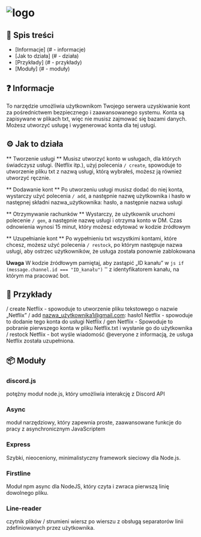 # ![logo](https://i.imgur.com/aHRDloT.png)
## 🚩 Spis treści
- [Informacje] (# - informacje)
- [Jak to działa] (# - działa)
- [Przykłady] (# - przykłady)
- [Moduły] (# - moduły)


## ❓ Informacje
To narzędzie umożliwia użytkownikom Twojego serwera uzyskiwanie kont za pośrednictwem bezpiecznego i zaawansowanego systemu.
Konta są zapisywane w plikach txt, więc nie musisz zajmować się bazami danych.
Możesz utworzyć usługę i wygenerować konta dla tej usługi.

## ⚙️ Jak to działa
** Tworzenie usługi **
Musisz utworzyć konto w usługach, dla których świadczysz usługi. (Netflix itp.), użyj polecenia `/ create`, spowoduje to utworzenie pliku txt
z nazwą usługi, którą wybrałeś, możesz ją również utworzyć ręcznie.
  
** Dodawanie kont **
Po utworzeniu usługi musisz dodać do niej konta, wystarczy użyć polecenia `/ add`, a następnie nazwę użytkownika i hasło
w następnej składni nazwa_użytkownika: hasło, a następnie nazwa usługi
  
** Otrzymywanie rachunków **
Wystarczy, że użytkownik uruchomi polecenie `/ gen`, a następnie nazwę usługi i otrzyma konto w DM.
Czas odnowienia wynosi 15 minut, który możesz edytować w kodzie źródłowym
  
** Uzupełnianie kont **
Po wypełnieniu txt wszystkimi kontami, które chcesz, możesz użyć polecenia `/ restock`, po którym następuje nazwa usługi, aby ostrzec użytkowników, że usługa została ponownie zablokowana
  
**Uwaga**
W kodzie źródłowym pamiętaj, aby zastąpić „ID kanału” w
`` js
if (message.channel.id === "ID_kanału")
`` ''
z identyfikatorem kanału, na którym ma pracować bot.

## 🐾 Przykłady
/ create Netflix - spowoduje to utworzenie pliku tekstowego o nazwie „Netflix”
/ add nazwa_użytkownika1@gmail.com: hasło1 Netflix - spowoduje to dodanie tego konta do usługi Netflix
/ gen Netflix - Spowoduje to pobranie pierwszego konta w pliku Netflix.txt i wysłanie go do użytkownika
/ restock Netflix - bot wyśle ​​wiadomość @everyone z informacją, że usługa Netflix została uzupełniona.

## 📦 Moduły

### discord.js
potężny moduł node.js, który umożliwia interakcję z Discord API

### Async
moduł narzędziowy, który zapewnia proste, zaawansowane funkcje do pracy z asynchronicznym JavaScriptem

### Express
Szybki, nieoceniony, minimalistyczny framework sieciowy dla Node.js.

###  Firstline
Moduł npm async dla NodeJS, który czyta i zwraca pierwszą linię dowolnego pliku.

### Line-reader
czytnik plików / strumieni wiersz po wierszu z obsługą separatorów linii zdefiniowanych przez użytkownika.
